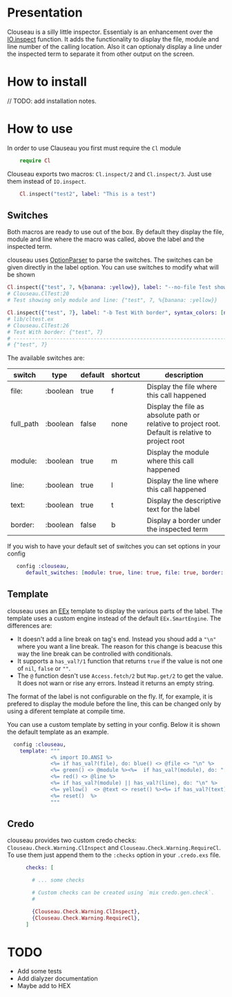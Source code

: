# Presentation
Clouseau is a silly little inspector. Essentialy is an enhancement over the [IO.inspect](https://hexdocs.pm/elixir/IO.html#inspect/2) function.
It adds the functionality to display the file, module and line number of the calling location.
Also it can optionaly display a line under the inspected term to separate it from other output
on the screen.

# How to install

// TODO: add installation notes.


# How to use

In order to use Clauseau you first must require the `Cl` module

```elixir
    require Cl
```

Clouseau exports two macros: `Cl.inspect/2` and `Cl.inspect/3`. Just use them instead of `IO.inspect`.


```elixir
    Cl.inspect("test2", label: "This is a test")
```

## Switches

Both macros are ready to use out of the box. By default they display the file, module and line where the
macro was called, above the label and the inspected term.

clouseau uses [OptionParser](https://hexdocs.pm/elixir/OptionParser.html) to parse the switches. The switches can
be given directly in the label option. You can use switches to modify what will be shown



```elixir
Cl.inspect({"test", 7, %{banana: :yellow}}, label: "--no-file Test showing only module and line")
# Clouseau.ClTest:20
# Test showing only module and line: {"test", 7, %{banana: :yellow}}
```

```elixir
Cl.inspect({"test", 7}, label: "-b Test With border", syntax_colors: [number: :blue])
# lib/cltest.ex
# Clouseau.ClTest:26
# Test With border: {"test", 7}
# --------------------------------------------------------------------------------------------------------------------------------------------------------------------------------------------------
# {"test", 7}
```

The available switches are:

switch    |type     |default|shortcut |description
----------|---------|-------|---------|-----------
file:     |:boolean |true   |f        |Display the file where this call happened
full_path |:boolean |false  |none     |Display the file as absolute path or relative to project root. Default is relative to project root
module:   |:boolean |true   |m        |Display the module where this call happened
line:     |:boolean |true   |l        |Display the line where this call happened
text:     |:boolean |true   |t        |Display the descriptive text for the label
border:   |:boolean |false  |b        |Display a border under the inspected term

If you wish to have your default set of switches you can set options in your config

```elixir
   config :clouseau,
      default_switches: [module: true, line: true, file: true, border: true}]
```



## Template

clouseau uses an [EEx](https://hexdocs.pm/eex/EEx.html) template to display the various parts of the label.
The template uses a custom engine instead of the default `EEx.SmartEngine`. The differences are:

* It doesn't add a line break on tag's end. Instead you shoud add a `"\n" `where you want a line break. The reason
  for this change is beacuse this way the line break can be controlled with conditionals.
* It supports a `has_val?/1` function that returns `true` if the value is not one of `nil`, `false` or `""`.
* The `@` function desn't use `Access.fetch/2` but `Map.get/2` to get the value. It does not warn or rise any errors. Instead it returns an empty string.


The format of the label is not configurable on the fly. If, for example, it is prefered to display
the module before the line, this can be changed only by using a diferent template at compile time.

You can use a custom template by setting in your config. Below it is shown the default template as an example.

```elixir
  config :clouseau,
    template: """
              <% import IO.ANSI %>
              <%= if has_val?(file), do: blue() <> @file <> "\n" %>
              <%= green() <> @module %><%=  if has_val?(module), do: ":" %>
              <%= red() <> @line %>
              <%= if has_val?(module) || has_val?(line), do: "\n" %>
              <%= yellow()  <> @text <> reset() %><%= if has_val?(text), do: ": " %>
              <%= reset()  %>
              """
```

## Credo

clouseau provides two custom credo checks: `Clouseau.Check.Warning.ClInspect` and `Clouseau.Check.Warning.RequireCl`.
To use them just append them to the `:checks` option in your `.credo.exs` file.

```elixir
      checks: [

        # ... some checks

        # Custom checks can be created using `mix credo.gen.check`.
        #

        {Clouseau.Check.Warning.ClInspect},
        {Clouseau.Check.Warning.RequireCl},
      ]
```

# TODO
* Add some tests
* Add dialyzer documentation
* Maybe add to HEX


